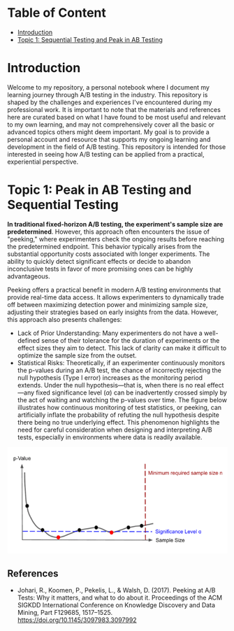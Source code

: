 # Table of Content
- [Introduction](#introduction)
- [Topic 1: Sequential Testing and Peak in AB Testing](#topic-1-sequential-testing-and-peak-in-ab-testing)

# Introduction
Welcome to my repository, a personal notebook where I document my learning journey through A/B testing in the industry. This repository is shaped by the challenges and experiences I've encountered during my professional work. It is important to note that the materials and references here are curated based on what I have found to be most useful and relevant to my own learning, and may not comprehensively cover all the basic or advanced topics others might deem important. My goal is to provide a personal account and resource that supports my ongoing learning and development in the field of A/B testing. This repository is intended for those interested in seeing how A/B testing can be applied from a practical, experiential perspective.

# Topic 1: Peak in AB Testing and Sequential Testing 
**In traditional fixed-horizon A/B testing, the experiment's sample size are predetermined**. However, this approach often encounters the issue of "peeking," where experimenters check the ongoing results before reaching the predetermined endpoint. This behavior typically arises from the substantial opportunity costs associated with longer experiments. The ability to quickly detect significant effects or decide to abandon inconclusive tests in favor of more promising ones can be highly advantageous.

Peeking offers a practical benefit in modern A/B testing environments that provide real-time data access. It allows experimenters to dynamically trade off between maximizing detection power and minimizing sample size, adjusting their strategies based on early insights from the data. However, this approach also presents challenges:
- Lack of Prior Understanding: Many experimenters do not have a well-defined sense of their tolerance for the duration of experiments or the effect sizes they aim to detect. This lack of clarity can make it difficult to optimize the sample size from the outset.
- Statistical Risks: Theoretically, if an experimenter continuously monitors the p-values during an A/B test, the chance of incorrectly rejecting the null hypothesis (Type I error) increases as the monitoring period extends. Under the null hypothesis—that is, when there is no real effect—any fixed significance level ($\alpha$) can be inadvertently crossed simply by the act of waiting and watching the p-values over time.
The figure below illustrates how continuous monitoring of test statistics, or peeking, can artificially inflate the probability of refuting the null hypothesis despite there being no true underlying effect. This phenomenon highlights the need for careful consideration when designing and interpreting A/B tests, especially in environments where data is readily available.

![img.png](figs/readme/peak.png)

## References
- Johari, R., Koomen, P., Pekelis, L., & Walsh, D. (2017). Peeking at A/B Tests: Why it matters, and what to do about it. Proceedings of the ACM SIGKDD International Conference on Knowledge Discovery and Data Mining, Part F129685, 1517–1525. https://doi.org/10.1145/3097983.3097992
